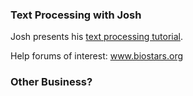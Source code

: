 
### Text Processing with Josh

Josh presents his [text processing tutorial](https://github.com/jrherr/shadelab-datatime).

Help forums of interest:
www.biostars.org

### Other Business?
